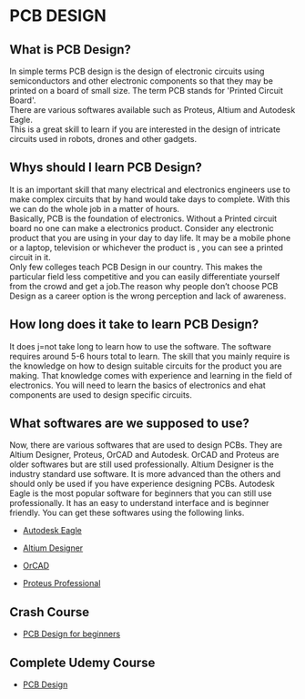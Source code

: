 # PCB DESIGN


## What is PCB Design?
In simple terms PCB design is the design of electronic circuits using semiconductors and other electronic components so that they may be printed on a board of small size. The term PCB stands for 'Printed Circuit Board'. <br> There are various softwares available such as Proteus, Altium and Autodesk Eagle. <br> This is a great skill to learn if you are interested in the design of intricate circuits used in robots, drones and other gadgets.

## Whys should I learn PCB Design?
It is an important skill that many electrical and electronics engineers use to make complex circuits that by hand would take days to complete. With this we can do the whole job in a matter of hours. <br> Basically, PCB is the foundation of electronics. Without a Printed circuit board no one can make a electronics product. Consider any electronic product that you are using in your day to day life. It may be a mobile phone or a laptop, television or whichever the product is , you can see a printed circuit in it. <br> Only few colleges teach PCB Design in our country. This makes the particular field less competitive and you can easily differentiate yourself from the crowd and get a job.The reason why people don’t choose PCB Design as a career option is the wrong perception and lack of awareness. 

## How long does it take to learn PCB Design?
It does j=not take long to learn how to use the software. The software requires around 5-6 hours total to learn. The skill that you mainly require is the knowledge on how to design suitable circuits for the product you are making. That knowledge comes with experience and learning in the field of electronics. You will need to learn the basics of electronics and ehat components are used to design specific circuits.

## What softwares are we supposed to use?
Now, there are various softwares that are used to design PCBs. They are Altium Designer, Proteus, OrCAD and Autodesk. OrCAD and Proteus are older softwares but are still used professionally. Altium Designer is the industry standard use software. It is more advanced than the others and should only be used if you have experience designing PCBs. Autodesk Eagle is the most popular software for beginners that you can still use professionally. It has an easy to understand interface and is beginner friendly. You can get these softwares using the following links.

* [Autodesk Eagle](https://www.autodesk.com/products/eagle/free-download)

* [Altium Designer](https://www.altium.com/altium-designer/)

* [OrCAD](https://www.orcad.com/products/orcad-pcb-designer/overview)

* [Proteus Professional](https://www.labcenter.com/pcb/)

## Crash Course
* [PCB Design for beginners](https://www.youtube.com/playlist?list=PLpN3mlYzgc16YYVuJxLaLvSSx9nHrHoYT)

## Complete Udemy Course
* [PCB Design](https://www.udemy.com/course/pcb-design-with-eagle/)
